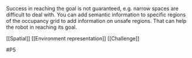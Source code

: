  Success in reaching the goal is not guaranteed, e.g. narrow spaces are difficult to deal with. You can add semantic information to specific regions of the occupancy grid to add information on unsafe regions. That can help the robot in reaching its goal.
 
 [[Spatial]]
 [[Environment representation]]
[[Challenge]]
 
 #P5 
